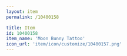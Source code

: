 ```yaml
---
layout: item
permalink: /10400158

title: Item
id: 10400158
item_name: 'Moon Bunny Tattoo'
icon_url: 'item/icon/customize/10400157.png'
---
```

